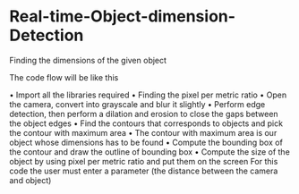 # Real-time-Object-dimension-Detection
Finding the dimensions of the given object

The code flow will be like this

• Import all the libraries required
• Finding the pixel per metric ratio
• Open the camera, convert into grayscale and blur it slightly
• Perform edge detection, then perform a dilation and erosion to close the gaps between the object edges
• Find the contours that corresponds to objects and pick the contour with maximum area
• The contour with maximum area is our object whose dimensions has to be found
• Compute the bounding box of the contour and draw the outline of bounding box
• Compute the size of the object by using pixel per metric ratio and put them on the screen
For this code the user must enter a parameter (the distance between the camera and object)
